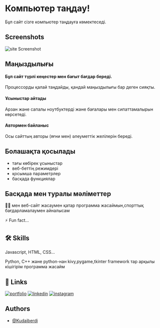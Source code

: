 
# Компьютер таңдау!

Бұл сайт сізге компьютер таңдауға көмектеседі.


## Screenshots

![site Screenshot](https://github.com/Kopylen/computers/blob/main/photo_5447525180541881807_w.jpg)


## Маңыздылығы

#### Бұл сайт түрлі кеңестер мен бағыт бағдар береді.

Процессорды қалай таңдайды, қандай маңыздылығы бар деген сияқты.

#### Ұсыныстар айтады

Арзан және сапалы ноутбуктерді және бағалары мен сипаттамалырын көрсетеді.

#### Автормен байланыс

Осы сайттың авторы (яғни мен) әлеуметтік желілерін береді.


## Болашақта қосылады

- тағы көбірек ұсыныстар
- веб-беттің режимдері
- қосымша параметрлер
- басқада функциялар


## Басқада мен туралы мәліметтер
👩‍💻 мен веб-сайт жасаумен қатар программа жасаймын,спорттық бағдарламалаумен айналысам

⚡️ Fun fact...


## 🛠 Skills
Javascript, HTML, CSS...

Python, C++ және python-нан kivy,pygame,tkinter framework тар арқылы кішігірім программа жасайм




## 🔗 Links
[![portfolio](https://img.shields.io/badge/my_portfolio-000?style=for-the-badge&logo=ko-fi&logoColor=white)](kopylen.github.io/portfolio/)
[![linkedin](https://img.shields.io/github/followers/Kopylen?color=blue&label=Telegram&logo=Telegram&logoColor=blue&style=social)](https://t.me/Kudaiberdi_py)
[![instagram](https://img.shields.io/github/followers/Kopylen?color=blue&label=instagram&logo=instagram&style=social)](https://www.instagram.com/kudaiberdizainiev/)


## Authors

- [@Kudaiberdi](https://github.com/Kopylen)

